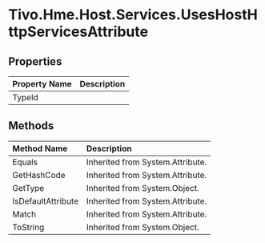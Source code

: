 # Tivo.Hme.Host.Services.UsesHostHttpServicesAttribute #

## Properties ##
| **Property Name** | **Description** |
|:------------------|:----------------|
| TypeId |  |

## Methods ##
| **Method Name** | **Description** |
|:----------------|:----------------|
| Equals | Inherited from System.Attribute. |
| GetHashCode | Inherited from System.Attribute. |
| GetType | Inherited from System.Object. |
| IsDefaultAttribute | Inherited from System.Attribute. |
| Match | Inherited from System.Attribute. |
| ToString | Inherited from System.Object. |

